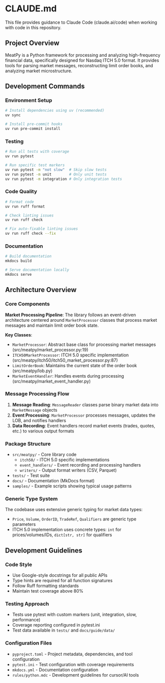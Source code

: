 # CLAUDE.md

This file provides guidance to Claude Code (claude.ai/code) when working with code in this repository.

## Project Overview

MeatPy is a Python framework for processing and analyzing high-frequency financial data, specifically designed for Nasdaq ITCH 5.0 format. It provides tools for parsing market messages, reconstructing limit order books, and analyzing market microstructure.

## Development Commands

### Environment Setup
```bash
# Install dependencies using uv (recommended)
uv sync

# Install pre-commit hooks
uv run pre-commit install
```

### Testing
```bash
# Run all tests with coverage
uv run pytest

# Run specific test markers
uv run pytest -m "not slow"  # Skip slow tests
uv run pytest -m unit        # Only unit tests
uv run pytest -m integration # Only integration tests
```

### Code Quality
```bash
# Format code
uv run ruff format

# Check linting issues
uv run ruff check

# Fix auto-fixable linting issues
uv run ruff check --fix
```

### Documentation
```bash
# Build documentation
mkdocs build

# Serve documentation locally
mkdocs serve
```

## Architecture Overview

### Core Components

**Market Processing Pipeline**: The library follows an event-driven architecture centered around `MarketProcessor` classes that process market messages and maintain limit order book state.

**Key Classes**:
- `MarketProcessor`: Abstract base class for processing market messages (src/meatpy/market_processor.py:19)
- `ITCH50MarketProcessor`: ITCH 5.0 specific implementation (src/meatpy/itch50/itch50_market_processor.py:87)
- `LimitOrderBook`: Maintains the current state of the order book (src/meatpy/lob.py)
- `MarketEventHandler`: Handles events during processing (src/meatpy/market_event_handler.py)

### Message Processing Flow

1. **Message Reading**: `MessageReader` classes parse binary market data into `MarketMessage` objects
2. **Event Processing**: `MarketProcessor` processes messages, updates the LOB, and notifies handlers
3. **Data Recording**: Event handlers record market events (trades, quotes, etc.) to various output formats

### Package Structure

- `src/meatpy/` - Core library code
  - `itch50/` - ITCH 5.0 specific implementations
  - `event_handlers/` - Event recording and processing handlers
  - `writers/` - Output format writers (CSV, Parquet)
- `tests/` - Test suite
- `docs/` - Documentation (MkDocs format)
- `samples/` - Example scripts showing typical usage patterns

### Generic Type System

The codebase uses extensive generic typing for market data types:
- `Price`, `Volume`, `OrderID`, `TradeRef`, `Qualifiers` are generic type parameters
- ITCH 5.0 implementation uses concrete types: `int` for prices/volumes/IDs, `dict[str, str]` for qualifiers

## Development Guidelines

### Code Style
- Use Google-style docstrings for all public APIs
- Type hints are required for all function signatures
- Follow Ruff formatting standards
- Maintain test coverage above 80%

### Testing Approach
- Tests use pytest with custom markers (unit, integration, slow, performance)
- Coverage reporting configured in pytest.ini
- Test data available in `tests/` and `docs/guide/data/`

### Configuration Files
- `pyproject.toml` - Project metadata, dependencies, and tool configuration
- `pytest.ini` - Test configuration with coverage requirements
- `mkdocs.yml` - Documentation configuration
- `rules/python.mdc` - Development guidelines for cursor/AI tools
